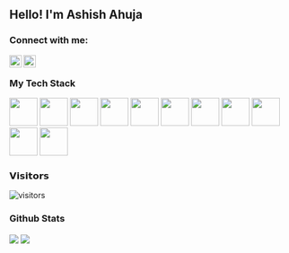 ## Hello! I'm Ashish Ahuja
### Connect with me:

[<img align="left" alt="LinkedIn" width="22px" src="https://cdn.svgporn.com/logos/linkedin-icon.svg" />](https://www.linkedin.com/in/ashish-ahuja-691949104/)
[<img align="left" alt="Gmail" width="22px" src="https://cdn.svgporn.com/logos/google-gmail.svg" />](mailto:ashishahuja124@gmail.com)
<br>
### My Tech Stack
<img height="50px" width="50px" src="https://cdn.svgporn.com/logos/javascript.svg"> <img height="50px" width="50px" src="https://cdn.svgporn.com/logos/angular.svg"> <img height="50px" width="50px" src="https://cdn.svgporn.com/logos/docker.svg"> <img height="50px" width="50px" src="https://cdn.svgporn.com/logos/aws.svg"> <img height="50px" width="50px" src="https://cdn.svgporn.com/logos/git-icon.svg"> <img height="50px" width="50px" src="https://cdn.svgporn.com/logos/visual-studio-code.svg"> <img height="50px" width="50px" src="https://cdn.svgporn.com/logos/typescript.svg"> <img height="50px" width="50px" src="https://cdn.svgporn.com/logos/nodejs.svg"> <img height="50px" width="50px" src="https://cdn.svgporn.com/logos/express.svg"> <img height="50px" width="50px" src="https://cdn.svgporn.com/logos/html-5.svg"> <img height="50px" width="50px" src="https://cdn.svgporn.com/logos/react.svg"> 


### 𝗩𝗶𝘀𝗶𝘁𝗼𝗿𝘀   
![visitors](https://visitor-badge.laobi.icu/badge?page_id=AshishAhuja124.AshishAhuja124)

### Github Stats
<img align="center" src="https://github-readme-stats.vercel.app/api/top-langs/?username=myvinb&title_color=ffffff&text_color=c9cacc&icon_color=2bbc8a&bg_color=1d1f21" /> <img align="center" src="https://github-readme-stats.vercel.app/api?username=AshishAhuja124&show_icons=true&theme=dark"> 
